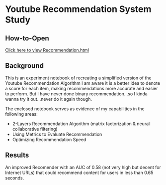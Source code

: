 # Youtube Recommendation System Study

## How-to-Open

[Click here to view Recommendation.html](https://ryanstark223232.github.io/Youtube-Recommendation-Study/Recommendation.html)

## Background

This is an experiment notebook of recreating a simplified version of the Youtube Recommendation Algorithm
I am aware it is a better idea to denote a score for each item, making recommendations more accurate and easier to perform.
But I have never done binary recommendation...so I kinda wanna try it out...never do it again though.

The enclosed notebook serves as evidence of my capabilities in the following areas:

* 2-Layers Recommendation Algorithm (matrix factorization & neural collaborative filtering)
* Using Metrics to Evaluate Recommendation
* Optimizing Recommendation Speed

## Results

An improved Recomender with an AUC of 0.58 (not very high but decent for Internet URLs) that could recommend content for users in less than 0.65 seconds.